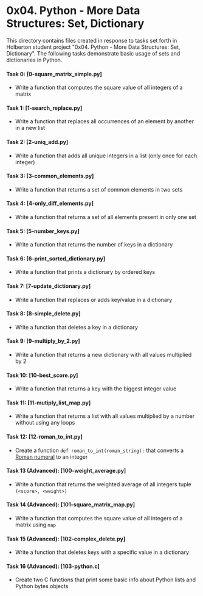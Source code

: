 # 0x04. Python - More Data Structures: Set, Dictionary

This directory contains files created in response to tasks set forth in Holberton student project "0x04. Python - More Data Structures: Set, Dictionary". The following tasks demonstrate basic usage of sets and dictionaries in Python.

#### Task 0: [0-square_matrix_simple.py]
* Write a function that computes the square value of all integers of a matrix
#### Task 1: [1-search_replace.py]
* Write a function that replaces all occurrences of an element by another in a new list
#### Task 2: [2-uniq_add.py]
* Write a function that adds all unique integers in a list (only once for each integer)
#### Task 3: [3-common_elements.py]
* Write a function that returns a set of common elements in two sets
#### Task 4: [4-only_diff_elements.py]
* Write a function that returns a set of all elements present in only one set
#### Task 5: [5-number_keys.py]
* Write a function that returns the number of keys in a dictionary
#### Task 6: [6-print_sorted_dictionary.py]
* Write a function that prints a dictionary by ordered keys
#### Task 7: [7-update_dictionary.py]
* Write a function that replaces or adds key/value in a dictionary
#### Task 8: [8-simple_delete.py]
* Write a function that deletes a key in a dictionary
#### Task 9: [9-multiply_by_2.py]
* Write a function that returns a new dictionary with all values multiplied by 2
#### Task 10: [10-best_score.py]
* Write a function that returns a key with the biggest integer value
#### Task 11: [11-mutiply_list_map.py]
* Write a function that returns a list with all values multiplied by a number without using any loops
#### Task 12: [12-roman_to_int.py]
* Create a function `def roman_to_int(roman_string):` that converts a [Roman numeral](https://intranet.hbtn.io/rltoken/g7UKrGGWwbRJRkdB3tFThg "Roman numeral") to an integer
#### Task 13 (Advanced): [100-weight_average.py]
* Write a function that returns the weighted average of all integers tuple `(<score>, <weight>)`
#### Task 14 (Advanced): [101-square_matrix_map.py]
* Write a function that computes the square value of all integers of a matrix using `map`
#### Task 15 (Advanced): [102-complex_delete.py]
* Write a function that deletes keys with a specific value in a dictionary
#### Task 16 (Advanced): [103-python.c]
* Create two C functions that print some basic info about Python lists and Python bytes objects
